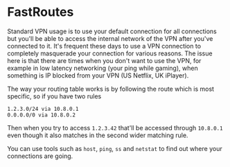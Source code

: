 # FastRoutes
Standard VPN usage is to use your default connection for all connections but you'll be able to access the internal network of the VPN after you've connected to it.
It's frequent these days to use a VPN connection to completely masquerade your connection for various reasons.
The issue here is that there are times when you don't want to use the VPN, for example in low latency networking (your ping while gaming), when something is IP blocked from your VPN (US Netflix, UK iPlayer).

The way your routing table works is by following the route which is most specific, so if you have two rules
```
1.2.3.0/24 via 10.8.0.1
0.0.0.0/0 via 10.8.0.2
```

Then when you try to access `1.2.3.42` that'll be accessed through `10.8.0.1` even though it also matches in the second wider matching rule.

You can use tools such as `host`, `ping`, `ss` and `netstat` to find out where your connections are going.
